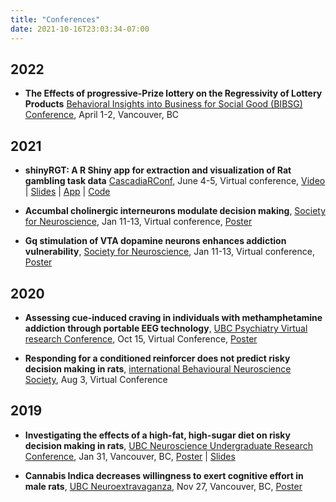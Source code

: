 ```yaml
---
title: "Conferences"
date: 2021-10-16T23:03:34-07:00
---
```

<!-- Go to https://fontawesome.com/v4.7/icons/ to find the icons you need - I am using font awesome 4 -->
<link rel="stylesheet" href="https://cdnjs.cloudflare.com/ajax/libs/font-awesome/4.7.0/css/font-awesome.min.css">


## 2022 

* **The Effects of progressive-Prize lottery on the Regressivity of Lottery Products** [Behavioral Insights into Business for Social Good (BIBSG) Conference](https://www.sauder.ubc.ca/event/behavioural-insights-business-social-good-conference), April 1-2, Vancouver, BC

## 2021 

* **shinyRGT: A R Shiny app for extraction and visualization of Rat gambling task data** [CascadiaRConf](https://cascadiarconf.com), June 4-5, Virtual conference, [<i class="fa fa-youtube-play" aria-hidden="true"></i> Video](https://www.youtube.com/watch?v=MNb_ww-tR5g) | [<i class="fa fa-desktop" aria-hidden="true"></i> Slides](https://drive.google.com/file/d/1yMv3uqbk5T3MABRzC2R7bCJeHmrp7aY1/view?usp=sharing) | [<i class="fa fa-external-link" aria-hidden="true"></i> App](https://andrewcli.shinyapps.io/shinyRGT/) | [<i class="fa fa-code" aria-hidden="true"></i> Code](https://github.com/andr3wli/shinyapps/tree/main/shinyRGT)

* **Accumbal cholinergic interneurons modulate decision making**, [Society for Neuroscience](https://www.sfn.org/meetings/virtual-events/sfn-global-connectome-a-virtual-event/abstracts), Jan 11-13, Virtual conference, [<i class="fa fa-file-pdf-o" aria-hidden="true"></i> Poster](https://drive.google.com/file/d/1SjD_IGGh5JWWSnhr5CuRIkHXTQlkI9GX/view)

* **Gq stimulation of VTA dopamine neurons enhances addiction vulnerability**, [Society for Neuroscience](https://www.sfn.org/meetings/virtual-events/sfn-global-connectome-a-virtual-event/abstracts), Jan 11-13, Virtual conference, [<i class="fa fa-file-pdf-o" aria-hidden="true"></i> Poster](https://drive.google.com/file/d/1es2dp5ESBq8z59Pl4-jllsUSnIbkyjpn/view)

## 2020

* **Assessing cue-induced craving in individuals with methamphetamine addiction through portable EEG technology**, [UBC Psychiatry Virtual research Conference](https://med-fom-psychiatry.sites.olt.ubc.ca/files/2020/10/2020-UBC-Psychiatry-Virtual-Research-Day-Abstract-Booklet3-1.pdf), Oct 15, Virtual Conference, [<i class="fa fa-file-pdf-o" aria-hidden="true"></i> Poster](https://med-fom-psychiatry.sites.olt.ubc.ca/files/2020/10/Safi-Poster.pdf)

* **Responding for a conditioned reinforcer does not predict risky decision making in rats**, [international Behavioural Neuroscience Society](https://www.ibnsconnect.org/assets/docs/2020%20IBNS%20Poster%20Session%20Program.pdf), Aug 3, Virtual Conference

## 2019

* **Investigating the effects of a high-fat, high-sugar diet on risky decision making in rats**, [UBC Neuroscience Undergraduate Research Conference](http://blogs.ubc.ca/neuroscienceclub/nurc-2019-info/), Jan 31, Vancouver, BC, [<i class="fa fa-desktop" aria-hidden="true"></i>  Poster](https://drive.google.com/file/d/1f1GymOriG6cuJnOE4qUZ8cnfc_TlVDmm/view?usp=sharing) | [<i class="fa fa-desktop" aria-hidden="true"></i>  Slides](https://drive.google.com/file/d/10px3Pxv-QhJmXOkkNyVKoJ7gqB4-hlZw/view)


* **Cannabis Indica decreases willingness to exert cognitive effort in male rats**, [UBC Neuroextravaganza](https://www.centreforbrainhealth.ca/events/neuroscience-extravaganza), Nov 27, Vancouver, BC, [<i class="fa fa-file-pdf-o" aria-hidden="true"></i> Poster](https://drive.google.com/file/d/1nYnH-NjMsiQckNYxoJKh639iqOu9xKXl/view?usp=sharing) 